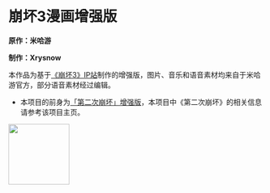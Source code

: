 # 崩坏3漫画增强版

**原作：米哈游**

**制作：Xrysnow**

本作品为基于[《崩坏3》IP站](https://comic.bh3.com)制作的增强版，图片、音乐和语音素材均来自于米哈游官方，部分语音素材经过编辑。

- 本项目的前身为[「第二次崩坏」增强版](https://github.com/Xrysnow/TheSecondEruptionEnhancedEdition)，本项目中《第二次崩坏》的相关信息请参考该项目主页。

[<img src="https://pic1.afdiancdn.com/static/img/welcome/button-sponsorme.jpg" style="width:120px;">](https://afdian.net/a/xrysnow)
